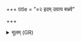 +++
title = "०२ इदम् उग्राय बभ्रवे"

+++
<details><summary>मूलम् (GR)</summary>

इदम् उग्राय बभ्रवे  
यो ऽक्षेषु तनूवशी ।  
घृतेन कलिं शिक्षाणि  
स नो मृडातीदृशे ॥
</details>